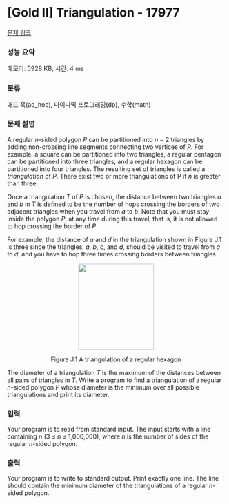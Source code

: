 # [Gold II] Triangulation - 17977 

[문제 링크](https://www.acmicpc.net/problem/17977) 

### 성능 요약

메모리: 5928 KB, 시간: 4 ms

### 분류

애드 혹(ad_hoc), 다이나믹 프로그래밍(dp), 수학(math)

### 문제 설명

<p>A regular <em>n</em>-sided polygon <em>P</em> can be partitioned into <em>n</em> − 2 triangles by adding non-crossing line segments connecting two vertices of <em>P</em>. For example, a square can be partitioned into two triangles, a regular pentagon can be partitioned into three triangles, and a regular hexagon can be partitioned into four triangles. The resulting set of triangles is called a <em>triangulation</em> of <em>P</em>. There exist two or more triangulations of P if <em>n</em> is greater than three.</p>

<p>Once a triangulation <em>T</em> of <em>P</em> is chosen, the distance between two triangles <em>a</em> and <em>b</em> in <em>T</em> is defined to be the number of hops crossing the borders of two adjacent triangles when you travel from <em>a</em> to <em>b</em>. Note that you must stay inside the polygon <em>P</em>, at any time during this travel, that is, it is not allowed to hop crossing the border of <em>P</em>.</p>

<p>For example, the distance of <em>a</em> and <em>d</em> in the triangulation shown in Figure J.1 is three since the triangles, <em>a</em>, <em>b</em>, <em>c</em>, and <em>d</em>, should be visited to travel from <em>a</em> to <em>d</em>, and you have to hop three times crossing borders between triangles.</p>

<p style="text-align: center;"><img alt="" src="" style="width: 175px; height: 199px;"></p>

<p style="text-align: center;">Figure J.1 A triangulation of a regular hexagon</p>

<p>The diameter of a triangulation <em>T</em> is the maximum of the distances between all pairs of triangles in <em>T</em>. Write a program to find a triangulation of a regular <em>n</em>-sided polygon <em>P</em> whose diameter is the minimum over all possible triangulations and print its diameter.</p>

### 입력 

 <p>Your program is to read from standard input. The input starts with a line containing <em>n</em> (3 ≤ <em>n</em> ≤ 1,000,000), where <em>n</em> is the number of sides of the regular <em>n</em>-sided polygon.</p>

### 출력 

 <p>Your program is to write to standard output. Print exactly one line. The line should contain the minimum diameter of the triangulations of a regular <em>n</em>-sided polygon.</p>

